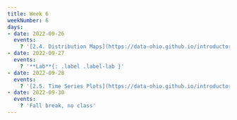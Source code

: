 ```yaml
---
title: Week 6
weekNumber: 6
days:
- date: 2022-09-26
  events:
    ? '[2.4. Distribution Maps](https://data-ohio.github.io/introductory-data-science/2/4/2_4_distribution.html)'
- date: 2022-09-27
  events:
    ? '**Lab**{: .label .label-lab }'
- date: 2022-09-28
  events:
    ? '[2.5. Time Series Plots](https://data-ohio.github.io/introductory-data-science/2/5/2_5_time_series.html)'
- date: 2022-09-30
  events:
    ? 'Fall break, no class'
---
```

